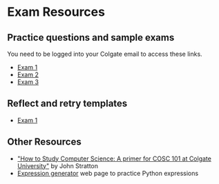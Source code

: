 # Exam Resources

## Practice questions and sample exams

You need to be logged into your Colgate email to access these links. 

* [Exam 1](https://drive.google.com/drive/folders/1w--HbRqydvMlM1FxDDQDst1vpeqryOVY?usp=drive_link)
* [Exam 2](https://drive.google.com/drive/folders/1Aq1rkb0poH30DdZ3f104Do0Otvl9uVXd?usp=drive_link)
* [Exam 3](https://drive.google.com/drive/folders/1KHuxR6xhlpo7yMjcJtSgceh9p4z6yjgL?usp=drive_link)


## Reflect and retry templates

* [Exam 1](https://docs.google.com/document/d/13xGWq4LaIV3eBWiEEYK6KDSvTGMqCY4VUgzvf9hMYoU/edit?usp=sharing)

## Other Resources

* ["How to Study Computer Science: A primer for COSC 101 at Colgate University"](howtostudy.md) by John Stratton 
* [Expression generator](https://www.cs.colgate.edu/~jsommers/cgi-bin/cosc101expr.php?int=0&float=0&bool=0) web page to practice Python expressions

